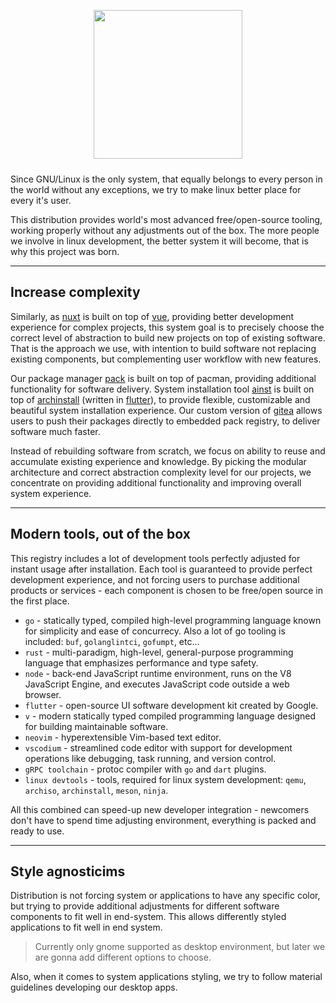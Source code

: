 <p align="center">
<img style="align: center; padding-left: 10px; padding-right: 10px; padding-bottom: 10px;" width="238px" height="238px" src="https://fmnx.su/dancheg97/Pictures/raw/branch/main/iso.png" />
</p>


Since GNU/Linux is the only system, that equally belongs to every person in the world without any exceptions, we try to make linux better place for every it's user.

This distribution provides world's most advanced free/open-source tooling, working properly without any adjustments out of the box. The more people we involve in linux development, the better system it will become, that is why this project was born.

---

## Increase complexity

Similarly, as [nuxt](https://nuxtjs.org/) is built on top of [vue](https://vuejs.org/), providing better development experience for complex projects, this system goal is to precisely choose the correct level of abstraction to build new projects on top of existing software. That is the approach we use, with intention to build software not replacing existing components, but complementing user workflow with new features.

Our package manager [pack](https://fmnx.su/core/pack) is built on top of pacman, providing additional functionality for software delivery. System installation tool [ainst](https://fmnx.su/core/ainst) is built on top of [archinstall](https://wiki.archlinux.org/title/archinstall) (written in [flutter](https://flutter.dev/)), to provide flexible, customizable and beautiful system installation experience. Our custom version of [gitea](https://gitea.io/en-us/) allows users to push their packages directly to embedded pack registry, to deliver software much faster.

Instead of rebuilding software from scratch, we focus on ability to reuse and accumulate existing experience and knowledge. By picking the modular architecture and correct abstraction complexity level for our projects, we concentrate on providing additional functionality and improving overall system experience.

---

## Modern tools, out of the box

This registry includes a lot of development tools perfectly adjusted for instant usage after installation. Each tool is guaranteed to provide perfect development experience, and not forcing users to purchase additional products or services - each component is chosen to be free/open source in the first place.

- `go` - statically typed, compiled high-level programming language known for simplicity and ease of concurrecy. Also a lot of go tooling is included: `buf`, `golanglintci`, `gofumpt`, etc...
- `rust` - multi-paradigm, high-level, general-purpose programming language that emphasizes performance and type safety.
- `node` - back-end JavaScript runtime environment, runs on the V8 JavaScript Engine, and executes JavaScript code outside a web browser.
- `flutter` - open-source UI software development kit created by Google.
- `v` - modern statically typed compiled programming language designed for building maintainable software.
- `neovim` - hyperextensible Vim-based text editor.
- `vscodium` - streamlined code editor with support for development operations like debugging, task running, and version control.
- `gRPC toolchain` - protoc compiler with `go` and `dart` plugins.
- `linux devtools` - tools, required for linux system development: `qemu`, `archiso`, `archinstall`, `meson`, `ninja`.

All this combined can speed-up new developer integration - newcomers don't have to spend time adjusting environment, everything is packed and ready to use.

---

## Style agnosticims

Distribution is not forcing system or applications to have any specific color, but trying to provide additional adjustments for different software components to fit well in end-system. This allows differently styled applications to fit well in end system.

> Currently only gnome supported as desktop environment, but later we are gonna add different options to choose.

Also, when it comes to system applications styling, we try to follow material guidelines developing our desktop apps.
